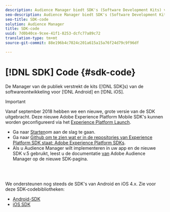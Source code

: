 ```yaml
---
description: Audience Manager biedt SDK's (Software Development Kits) voor Android en iOS.
seo-description: Audience Manager biedt SDK's (Software Development Kits) voor Android en iOS.
seo-title: SDK-code
solution: Audience Manager
title: SDK-code
uuid: 7d0b40ce-9cee-41f1-8253-dcfc77a89c72
translation-type: tm+mt
source-git-commit: 88e196b4c7024c201a615a15a76f24d79c9f96df

---
```



# [!DNL SDK] Code {#sdk-code}

De Manager van de publiek verstrekt de kits ([!DNL SDK]s) van de softwareontwikkeling voor [!DNL Android] en [!DNL iOS].

>[!IMPORTANT]
>
>Vanaf september 2018 hebben we een nieuwe, grote versie van de SDK uitgebracht. Deze nieuwe Adobe Experience Platform Mobile SDK&#39;s kunnen worden geconfigureerd via het [Experience Platform Launch](https://www.adobe.com/experience-platform/launch.html).

* Ga naar [Starten](https://launch.adobe.com/)om aan de slag te gaan.
* Ga naar [Github om te zien wat er in de repositories van Experience Platform SDK staat: Adobe Experience Platform SDKs](https://github.com/Adobe-Marketing-Cloud/acp-sdks).
* Als u Audience Manager wilt implementeren in uw app en de nieuwe SDK v.5 gebruikt, leest u de documentatie [van](https://aep-sdks.gitbook.io/docs/using-mobile-extensions/adobe-audience-manager) Adobe Audience Manager op de nieuwe SDK-pagina.

<br> 

We ondersteunen nog steeds de SDK&#39;s van Android en iOS 4.x. Zie voor deze SDK-codebibliotheken:

* [Android-SDK](https://docs.adobe.com/content/help/en/mobile-services/android/overview.html)
* [iOS SDK](https://docs.adobe.com/content/help/en/mobile-services/ios/overview.html)